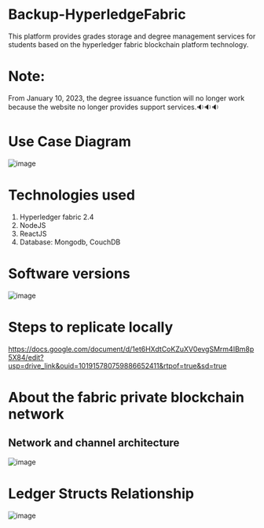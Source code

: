 # Backup-HyperledgeFabric
This platform provides grades storage and degree management services for students based on the hyperledger fabric blockchain platform technology.
# Note: 
From January 10, 2023, the degree issuance function will no longer work because the website no longer provides support services.🔉🔉🔉
# Use Case Diagram
![image](https://github.com/Anh2208/Hyperledge-Fabric-for-Education/assets/115959471/291417b7-9ef2-47a3-8022-1ad40ccfda66)
# Technologies used
1. Hyperledger fabric 2.4
2. NodeJS
3. ReactJS
4. Database: Mongodb, CouchDB
# Software versions
![image](https://github.com/Anh2208/Hyperledge-Fabric-for-Education/assets/115959471/072839bf-5b22-4626-b4ae-041ac7db8413)

# Steps to replicate locally
https://docs.google.com/document/d/1et6HXdtCoKZuXV0evgSMrm4IBm8p5X84/edit?usp=drive_link&ouid=101915780759886652411&rtpof=true&sd=true

# About the fabric private blockchain network
## Network and channel architecture
![image](https://github.com/Anh2208/Hyperledge-Fabric-for-Education/assets/115959471/2800f608-7dde-4b4c-8131-64871cec42c4)

# Ledger Structs Relationship
![image](https://github.com/Anh2208/Hyperledge-Fabric-for-Education/assets/115959471/771a7d91-6f71-404e-b4bf-ae9ad7b73c49)

